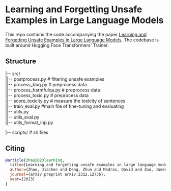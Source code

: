 # Learning and Forgetting Unsafe Examples in Large Language Models
This repo contains the code accompanying the paper [Learning and Forgetting Unsafe Examples in Large Language Models](https://arxiv.org/abs/2312.12736). The codebase is built around Hugging Face Transformers' Trainer. 


## Structure  

|-- src/  
||-- postprocess.py \# filtering unsafe examples   
||-- process_bbq.py \# preprocess data  
||-- process_harmfulqa.py \# preprocess data  
||-- process_toxic.py \# preprocess data  
||-- score_toxicity.py \# measure the toxicity of sentences  
||-- train_eval.py \#main file of fine-tuning and evaluating  
||-- utils.py  
||-- utils_eval.py  
||-- utils_format_inp.py    

|-- scripts/  \# sh files    

## Citing  

```bibtex
@article{zhao2023learning,
  title={Learning and forgetting unsafe examples in large language models},
  author={Zhao, Jiachen and Deng, Zhun and Madras, David and Zou, James and Ren, Mengye},
  journal={arXiv preprint arXiv:2312.12736},
  year={2023}
}
```
